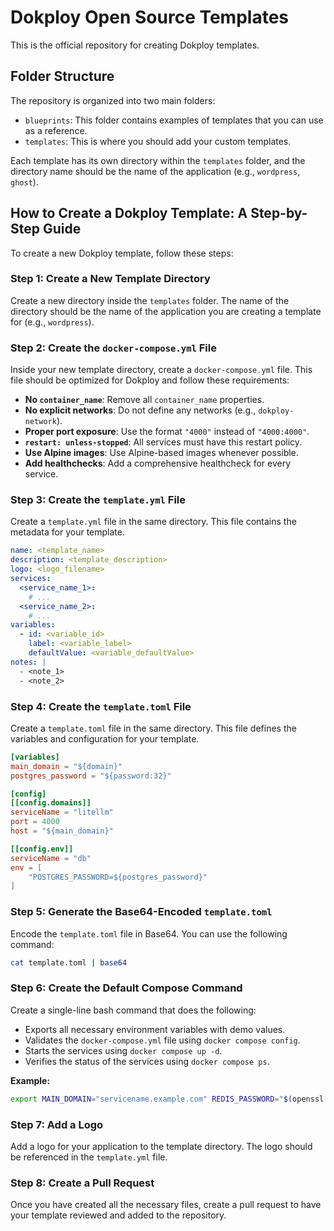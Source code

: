 # Dokploy Open Source Templates

This is the official repository for creating Dokploy templates.

## Folder Structure

The repository is organized into two main folders:

-   `blueprints`: This folder contains examples of templates that you can use as a reference.
-   `templates`: This is where you should add your custom templates.

Each template has its own directory within the `templates` folder, and the directory name should be the name of the application (e.g., `wordpress`, `ghost`).

## How to Create a Dokploy Template: A Step-by-Step Guide

To create a new Dokploy template, follow these steps:

### Step 1: Create a New Template Directory

Create a new directory inside the `templates` folder. The name of the directory should be the name of the application you are creating a template for (e.g., `wordpress`).

### Step 2: Create the `docker-compose.yml` File

Inside your new template directory, create a `docker-compose.yml` file. This file should be optimized for Dokploy and follow these requirements:

-   **No `container_name`**: Remove all `container_name` properties.
-   **No explicit networks**: Do not define any networks (e.g., `dokploy-network`).
-   **Proper port exposure**: Use the format `"4000"` instead of `"4000:4000"`.
-   **`restart: unless-stopped`**: All services must have this restart policy.
-   **Use Alpine images**: Use Alpine-based images whenever possible.
-   **Add healthchecks**: Add a comprehensive healthcheck for every service.

### Step 3: Create the `template.yml` File

Create a `template.yml` file in the same directory. This file contains the metadata for your template.

```yaml
name: <template_name>
description: <template_description>
logo: <logo_filename>
services:
  <service_name_1>:
    # ...
  <service_name_2>:
    # ...
variables:
  - id: <variable_id>
    label: <variable_label>
    defaultValue: <variable_defaultValue>
notes: |
  - <note_1>
  - <note_2>
```

### Step 4: Create the `template.toml` File

Create a `template.toml` file in the same directory. This file defines the variables and configuration for your template.

```toml
[variables]
main_domain = "${domain}"
postgres_password = "${password:32}"

[config]
[[config.domains]]
serviceName = "litellm"
port = 4000
host = "${main_domain}"

[[config.env]]
serviceName = "db"
env = [
    "POSTGRES_PASSWORD=${postgres_password}"
]
```

### Step 5: Generate the Base64-Encoded `template.toml`

Encode the `template.toml` file in Base64. You can use the following command:

```bash
cat template.toml | base64
```

### Step 6: Create the Default Compose Command

Create a single-line bash command that does the following:

-   Exports all necessary environment variables with demo values.
-   Validates the `docker-compose.yml` file using `docker compose config`.
-   Starts the services using `docker compose up -d`.
-   Verifies the status of the services using `docker compose ps`.

**Example:**

```bash
export MAIN_DOMAIN="servicename.example.com" REDIS_PASSWORD="$(openssl rand -base64 24)" && docker compose --file docker-compose.yml config && docker compose up -d && docker compose ps
```

### Step 7: Add a Logo

Add a logo for your application to the template directory. The logo should be referenced in the `template.yml` file.

### Step 8: Create a Pull Request

Once you have created all the necessary files, create a pull request to have your template reviewed and added to the repository.